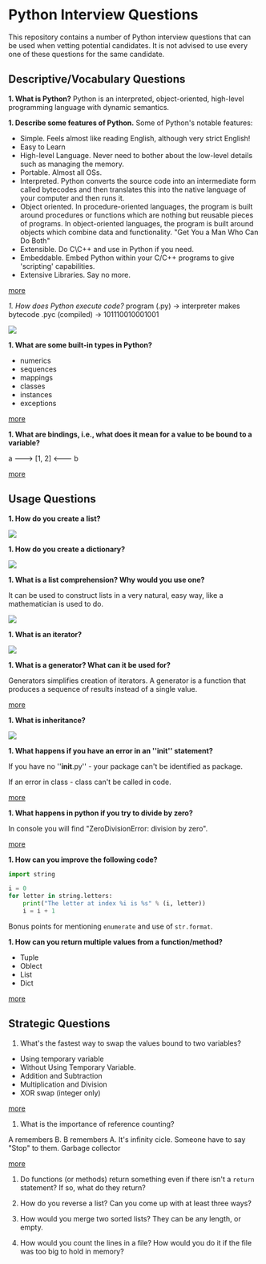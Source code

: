 # Python Interview Questions

This repository contains a number of Python interview questions that can be 
used when vetting potential candidates. It is not advised to use every one of 
these questions for the same candidate.

## Descriptive/Vocabulary Questions

**1. What is Python?**
Python is an interpreted, object-oriented, high-level programming language with dynamic semantics.

**1. Describe some features of Python.**
Some of Python's notable features:

- Simple. Feels almost like reading English, although very strict English!
- Easy to Learn
- High-level Language. Never need to bother about the low-level details such as managing the memory.
- Portable. Almost all OSs.
- Interpreted. Python converts the source code into an intermediate form called bytecodes and then translates this into the native language of your computer and then runs it.
- Object oriented. In procedure-oriented languages, the program is built around procedures or functions which are nothing but reusable pieces of programs. In object-oriented languages, the program is built around objects which combine data and functionality. "Get You a Man Who Can Do Both"
- Extensible. Do C\C++ and use in Python if you need. 
- Embeddable. Embed Python within your C/C++ programs to give 'scripting' capabilities.
- Extensive Libraries. Say no more.

<a href="https://www.ibiblio.org/g2swap/byteofpython/read/features-of-python.html">more</a>

*1. How does Python execute code?*
program (.py) -> interpreter makes bytecode .pyc (compiled) -> 101110010001001

<a href="https://www.safaribooksonline.com/library/view/head-first-programming/9780596806682/httpatomoreillycomsourceoreillyimages1754076.png.jpg"><img src="https://www.safaribooksonline.com/library/view/head-first-programming/9780596806682/httpatomoreillycomsourceoreillyimages1754076.png.jpg"></a>

**1. What are some built-in types in Python?**
- numerics
- sequences
- mappings
- classes
- instances
- exceptions

<a href="https://docs.python.org/3/library/stdtypes.html#built-in-types">more</a>

**1. What are bindings, i.e., what does it mean for a value to be bound to a variable?**

a ---> [1, 2] <--- b

<a href="https://mathieularose.com/python-variables/">more</a>   

## Usage Questions

**1. How do you create a list?**

<a href="https://docs.python.org/3/tutorial/datastructures.html#more-on-lists"><img src="http://hackaholic.info/wp-content/uploads/2017/11/python-lists.jpg"></a>

**1. How do you create a dictionary?**

<a href="https://www.tutorialspoint.com/python/python_dictionary.html"><img src="http://www.kdjohar.in/media/blogs/2017/06/06/python-dictionary.jpg"></a>


**1. What is a list comprehension? Why would you use one?**

It can be used to construct lists in a very natural, easy way, like a mathematician is used to do.

<a href="https://datasciencelab.wordpress.com/2014/01/08/list-comprehension-in-python/"><img src="https://datasciencelab.files.wordpress.com/2014/01/list1.jpg?w=830"></a>

**1. What is an iterator?**

<a href="http://anandology.com/python-practice-book/iterators.html"><img src="https://camo.githubusercontent.com/22ae49a8975b8d293c93669222932921a0400271/687474703a2f2f7777772e626f676f746f626f676f2e636f6d2f707974686f6e2f696d616765732f707974686f6e5f6974657261746f72732f6974657261626c652d76732d6974657261746f722e706e67"></a>


**1. What is a generator? What can it be used for?**

Generators simplifies creation of iterators. A generator is a function that produces a sequence of results instead of a single value.

<a href="http://anandology.com/python-practice-book/iterators.html#generators">more</a>

**1. What is inheritance?**

<a href="http://www.trytoprogram.com/python-programming/python-inheritance/"><img src="http://www.trytoprogram.com/images/python-inheritance.jpg"></a>

**1. What happens if you have an error in an ''__init__'' statement?**

If you have no ''__init__.py'' - your package can't be identified as package.

If an error in class -  class can't be called in code.

<a href="https://docs.python.org/2/reference/datamodel.html#object.__init__">more</a>


**1. What happens in python if you try to divide by zero?**

In console you will find "ZeroDivisionError: division by zero".

<a href="https://stackoverflow.com/questions/22085864/python-divide-by-0-error">more</a>


**1. How can you improve the following code?**

   ```python
   import string

   i = 0
   for letter in string.letters:
       print("The letter at index %i is %s" % (i, letter))
       i = i + 1
   ```

   Bonus points for mentioning `enumerate` and use of `str.format`.

**1. How can you return multiple values from a function/method?**
- Tuple
- Oblect
- List
- Dict

<a href="https://stackoverflow.com/questions/354883/how-do-you-return-multiple-values-in-python">more</a>

## Strategic Questions

1. What's the fastest way to swap the values bound to two variables?
- Using temporary variable
- Without Using Temporary Variable. 
- Addition and Subtraction
- Multiplication and Division
- XOR swap (integer only)

<a href="https://www.programiz.com/python-programming/examples/swap-variables">more</a>

1. What is the importance of reference counting?

A remembers B. B remembers A. It's infinity cicle. Someone have to say "Stop" to them. Garbage collector

<a href="https://docs.python.org/2.0/ext/refcountsInPython.html">more</a>

1. Do functions (or methods) return something even if there isn't a `return` statement? If so, what do they return?

1. How do you reverse a list? Can you come up with at least three ways? 

1. How would you merge two sorted lists? They can be any length, or empty. 

1. How would you count the lines in a file? How would you do it if the file was too big to hold in memory?






